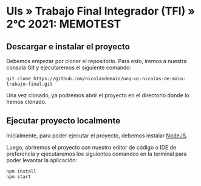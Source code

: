 # UIs » Trabajo Final Integrador (TFI) » 2°C 2021: MEMOTEST



## Descargar e instalar el proyecto

Debemos empezar por clonar el repositorio.
Para esto, iremos a nuestra consola Git y ejecutaremos el siguiente comando:

```
git clone https://github.com/nicolasdemaio/unq-ui-nicolas-de-maio-trabajo-final.git
```

Una vez clonado, ya podremos abrir el proyecto en el directorio donde lo hemos clonado.


## Ejecutar proyecto localmente

Inicialmente, para poder ejecutar el proyecto, debemos instalar [NodeJS](https://nodejs.org/es/download/).

Luego, abriremos el proyecto con nuestro editor de código o IDE de preferencia y ejecutaremos los siguientes comandos en la terminal para poder levantar la aplicación:

```
npm install
npm start
```

